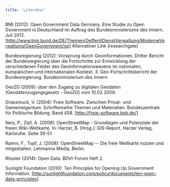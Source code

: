 ```yaml
---
title: 'Literatur'
---
```


BMI (2012): Open Government Data Germany. Eine Studie zu Open Government in Deutschland im Auftrag des Bundesministeriums des Innern. Juli  2012. [http://www.bmi.bund.de/DE/Themen/OeffentlDienstVerwaltung/ModerneVerwaltung/OpenGovernment/op] Alternativer Link (researchgate)

Bundesregierung (2012): Vorsprung durch Geoinformationen. Dritter Bericht der Bundesregierung über die Fortschritte zur Entwicklung der verschiedenen Felder des Geoinformationswesens im nationalen, europäischen und internationalen Kontext. 3. Geo-Fortschrittsbericht der Bundesregierung. Bundesministerium des Innern.

GeoZG (2009): über den Zugang zu digitalen Geodaten (Geodatenzugangsgesetz - GeoZG) vom 10.02.2009.

Grassmuck, V. (2004): Freie Software. Zwischen Privat- und Gemeineigentum. Schriftenreihe Themen und Materialien. Bundeszentrale für Politische Bildung. Band 458. [http://freie-software.bpb.de/]

Neis, P., Zipf, A. (2008): OpenStreetMap - Grundlagen und Potenziale der freien Wiki-Weltkarte. In: Harzer, B. [Hrsg.]: GIS-Report. Harzer Verlag, Karlsruhe. Seite 39-51.

Ramm, F., Topf, J. (2008): OpenStreetMap -- Die freie Weltkarte nutzen und mitgestalten. Lehmanns Media, Berlin.

Rössler (2014): Open Data. BDVI-Forum Heft 2.

Sunlight Foundation (2010): Ten Principles for Opening Up Government Information. [http://sunlightfoundation.com/policy/documents/ten-open-data-principles]

